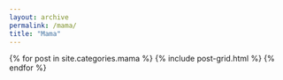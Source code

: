 ```yaml
---
layout: archive
permalink: /mama/
title: "Mama"
---
```


<div class="tiles">
{% for post in site.categories.mama %}
  {% include post-grid.html %}
{% endfor %}
</div><!-- /.tiles -->